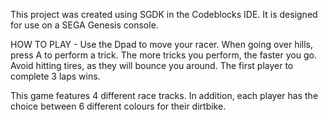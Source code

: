 This project was created using SGDK in the Codeblocks IDE. It is designed for use on a SEGA Genesis console.

HOW TO PLAY -
Use the Dpad to move your racer. When going over hills, press A to perform a trick. The more tricks you perform, the faster you go. 
Avoid hitting tires, as they will bounce you around. The first player to complete 3 laps wins. 

This game features 4 different race tracks. In addition, each player has the choice between 6 different colours for their dirtbike.
